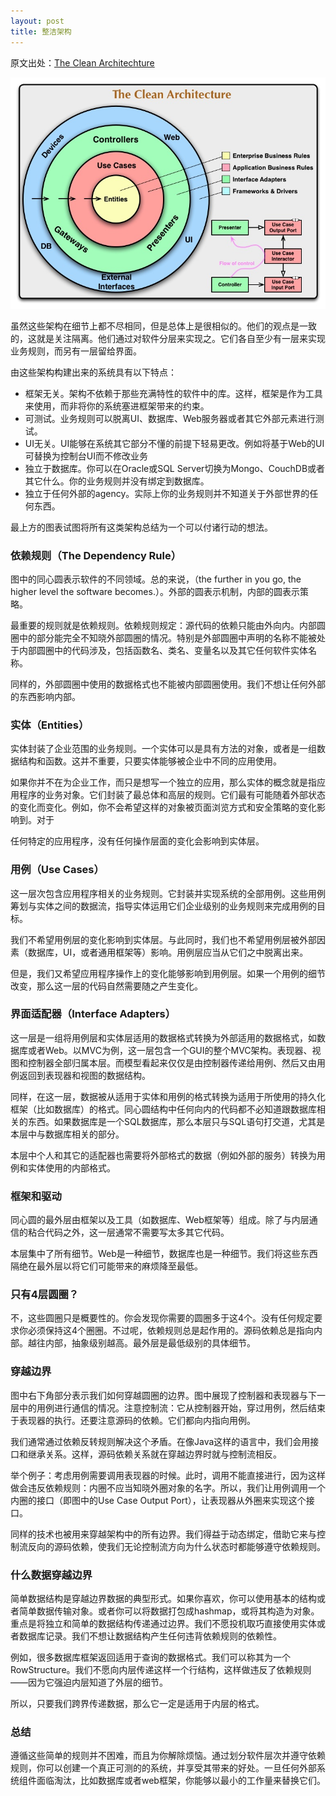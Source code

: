 ```yaml
---
layout: post
title: 整洁架构
---
```


原文出处：[The Clean Architechture](http://blog.8thlight.com/uncle-bob/2012/08/13/the-clean-architecture.html)

![Alt text](/public/img/clean_arch.jpg)

虽然这些架构在细节上都不尽相同，但是总体上是很相似的。他们的观点是一致的，这就是关注隔离。他们通过对软件分层来实现之。它们各自至少有一层来实现业务规则，而另有一层留给界面。


由这些架构构建出来的系统具有以下特点：

* 框架无关。架构不依赖于那些充满特性的软件中的库。这样，框架是作为工具来使用，而非将你的系统塞进框架带来的约束。
* 可测试。业务规则可以脱离UI、数据库、Web服务器或者其它外部元素进行测试。
* UI无关。UI能够在系统其它部分不懂的前提下轻易更改。例如将基于Web的UI可替换为控制台UI而不修改业务
* 独立于数据库。你可以在Oracle或SQL Server切换为Mongo、CouchDB或者其它什么。你的业务规则并没有绑定到数据库。
* 独立于任何外部的agency。实际上你的业务规则并不知道关于外部世界的任何东西。

最上方的图表试图将所有这类架构总结为一个可以付诸行动的想法。

### 依赖规则（The Dependency Rule）

图中的同心圆表示软件的不同领域。总的来说，（the further in you go, the higher level the software becomes.）。外部的圆表示机制，内部的圆表示策略。


最重要的规则就是依赖规则。依赖规则规定：源代码的依赖只能由外向内。内部圆圈中的部分能完全不知晓外部圆圈的情况。特别是外部圆圈中声明的名称不能被处于内部圆圈中的代码涉及，包括函数名、类名、变量名以及其它任何软件实体名称。


同样的，外部圆圈中使用的数据格式也不能被内部圆圈使用。我们不想让任何外部的东西影响内部。


### 实体（Entities）

实体封装了企业范围的业务规则。一个实体可以是具有方法的对象，或者是一组数据结构和函数。这并不重要，只要实体能够被企业中不同的应用使用。


如果你并不在为企业工作，而只是想写一个独立的应用，那么实体的概念就是指应用程序的业务对象。它们封装了最总体和高层的规则。它们最有可能随着外部状态的变化而变化。例如，你不会希望这样的对象被页面浏览方式和安全策略的变化影响到。对于


任何特定的应用程序，没有任何操作层面的变化会影响到实体层。

### 用例（Use Cases）

这一层次包含应用程序相关的业务规则。它封装并实现系统的全部用例。这些用例筹划与实体之间的数据流，指导实体运用它们企业级别的业务规则来完成用例的目标。


我们不希望用例层的变化影响到实体层。与此同时，我们也不希望用例层被外部因素（数据库，UI，或者通用框架等）影响。用例层应当从它们之中脱离出来。


但是，我们又希望应用程序操作上的变化能够影响到用例层。如果一个用例的细节改变，那么这一层的代码自然需要随之产生变化。


### 界面适配器（Interface Adapters）

这一层是一组将用例层和实体层适用的数据格式转换为外部适用的数据格式，如数据库或者Web。以MVC为例，这一层包含一个GUI的整个MVC架构。表现器、视图和控制器全部归属本层。而模型看起来仅仅是由控制器传递给用例、然后又由用例返回到表现器和视图的数据结构。


同样，在这一层，数据被从适用于实体和用例的格式转换为适用于所使用的持久化框架（比如数据库）的格式。同心圆结构中任何向内的代码都不必知道跟数据库相关的东西。如果数据库是一个SQL数据库，那么本层只与SQL语句打交道，尤其是本层中与数据库相关的部分。


本层中个人和其它的适配器也需要将外部格式的数据（例如外部的服务）转换为用例和实体使用的内部格式。

### 框架和驱动

同心圆的最外层由框架以及工具（如数据库、Web框架等）组成。除了与内层通信的粘合代码之外，这一层通常不需要写太多其它代码。


本层集中了所有细节。Web是一种细节，数据库也是一种细节。我们将这些东西隔绝在最外层以将它们可能带来的麻烦降至最低。

### 只有4层圆圈？

不，这些圆圈只是概要性的。你会发现你需要的圆圈多于这4个。没有任何规定要求你必须保持这4个圈圈。不过呢，依赖规则总是起作用的。源码依赖总是指向内部。越往内部，抽象级别越高。最外层是最低级别的具体细节。

### 穿越边界

图中右下角部分表示我们如何穿越圆圈的边界。图中展现了控制器和表现器与下一层中的用例进行通信的情况。注意控制流：它从控制器开始，穿过用例，然后结束于表现器的执行。还要注意源码的依赖。它们都向内指向用例。


我们通常通过依赖反转规则解决这个矛盾。在像Java这样的语言中，我们会用接口和继承关系。这样，源码依赖关系就在穿越边界时就与控制流相反。


举个例子：考虑用例需要调用表现器的时候。此时，调用不能直接进行，因为这样做会违反依赖规则：内圈不应当知晓外圈对象的名字。所以，我们让用例调用一个内圈的接口（即图中的Use Case Output Port），让表现器从外圈来实现这个接口。


同样的技术也被用来穿越架构中的所有边界。我们得益于动态绑定，借助它来与控制流反向的源码依赖，使我们无论控制流方向为什么状态时都能够遵守依赖规则。

### 什么数据穿越边界

简单数据结构是穿越边界数据的典型形式。如果你喜欢，你可以使用基本的结构或者简单数据传输对象。或者你可以将数据打包成hashmap，或将其构造为对象。重点是将独立和简单的数据结构传递通过边界。我们不愿投机取巧直接使用实体或者数据库记录。我们不想让数据结构产生任何违背依赖规则的依赖性。


例如，很多数据库框架返回适用于查询的数据格式。我们可以称其为一个RowStructure。我们不愿向内层传递这样一个行结构，这样做违反了依赖规则——因为它强迫内层知道了外层的细节。


所以，只要我们跨界传递数据，那么它一定是适用于内层的格式。

### 总结

遵循这些简单的规则并不困难，而且为你解除烦恼。通过划分软件层次并遵守依赖规则，你可以创建一个真正可测的的系统，并享受其带来的好处。一旦任何外部系统组件面临淘汰，比如数据库或者web框架，你能够以最小的工作量来替换它们。









































